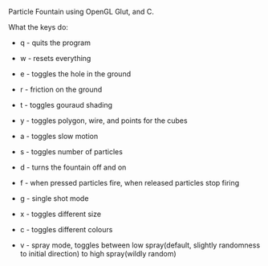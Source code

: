 Particle Fountain using OpenGL Glut, and C.

What the keys do:
* q - quits the program
* w - resets everything
* e - toggles the hole in the ground
* r - friction on the ground
* t - toggles gouraud shading
* y - toggles polygon, wire, and points for the cubes
  
* a - toggles slow motion
* s - toggles number of particles
* d - turns the fountain off and on
* f - when pressed particles fire, when released particles stop firing
* g - single shot mode
  
* x - toggles different size
* c - toggles different colours
* v - spray mode, toggles between low spray(default, slightly randomness to initial direction) to high spray(wildly random)
